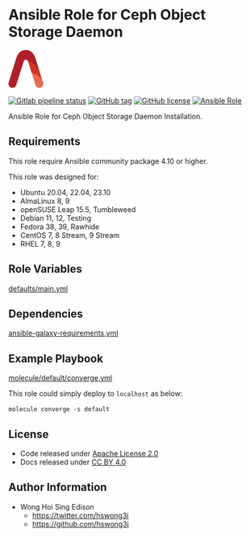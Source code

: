 # Ansible Role for Ceph Object Storage Daemon

<a href="https://alvistack.com" title="AlviStack" target="_blank"><img src="/alvistack.svg" height="75" alt="AlviStack"></a>

[![Gitlab pipeline status](https://img.shields.io/gitlab/pipeline/alvistack/ansible-role-ceph_osd/master)](https://gitlab.com/alvistack/ansible-role-ceph_osd/-/pipelines)
[![GitHub tag](https://img.shields.io/github/tag/alvistack/ansible-role-ceph_osd.svg)](https://github.com/alvistack/ansible-role-ceph_osd/tags)
[![GitHub license](https://img.shields.io/github/license/alvistack/ansible-role-ceph_osd.svg)](https://github.com/alvistack/ansible-role-ceph_osd/blob/master/LICENSE)
[![Ansible Role](https://img.shields.io/badge/galaxy-alvistack.ceph_osd-blue.svg)](https://galaxy.ansible.com/alvistack/ceph_osd)

Ansible Role for Ceph Object Storage Daemon Installation.

## Requirements

This role require Ansible community package 4.10 or higher.

This role was designed for:

-   Ubuntu 20.04, 22.04, 23.10
-   AlmaLinux 8, 9
-   openSUSE Leap 15.5, Tumbleweed
-   Debian 11, 12, Testing
-   Fedora 38, 39, Rawhide
-   CentOS 7, 8 Stream, 9 Stream
-   RHEL 7, 8, 9

## Role Variables

[defaults/main.yml](defaults/main.yml)

## Dependencies

[ansible-galaxy-requirements.yml](ansible-galaxy-requirements.yml)

## Example Playbook

[molecule/default/converge.yml](molecule/default/converge.yml)

This role could simply deploy to `localhost` as below:

    molecule converge -s default

## License

-   Code released under [Apache License 2.0](LICENSE)
-   Docs released under [CC BY 4.0](http://creativecommons.org/licenses/by/4.0/)

## Author Information

-   Wong Hoi Sing Edison
    -   <https://twitter.com/hswong3i>
    -   <https://github.com/hswong3i>
